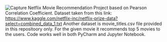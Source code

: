 ![Capture](https://user-images.githubusercontent.com/101207682/158548483-686e4293-6ed6-4dbb-98f0-d1702f042722.PNG)
Netflix Movie Recommendation Project based on Pearson Correlation Coefficient. 
Dataset taken from this link: https://www.kaggle.com/netflix-inc/netflix-prize-data?select=combined_data_1.txt 
Another dataset is movie_titles.csv file provided in this repositoory only. 
For the given movie it recommends top 5 movies to the users. Code works well in both PyCharm and Jupyter Notebook.
